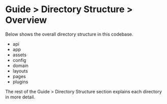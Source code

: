 # Guide > Directory Structure > Overview

Below shows the overall directory structure in this codebase.

- api
- app
- assets
- config
- domain
- layouts
- pages
- plugins

The rest of the Guide > Directory Structure section explains each directory in more detail.
